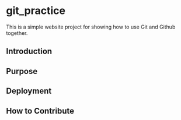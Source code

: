 # git_practice

This is a simple website project for showing how to use Git and
Github together.

## Introduction

## Purpose

## Deployment

## How to Contribute
